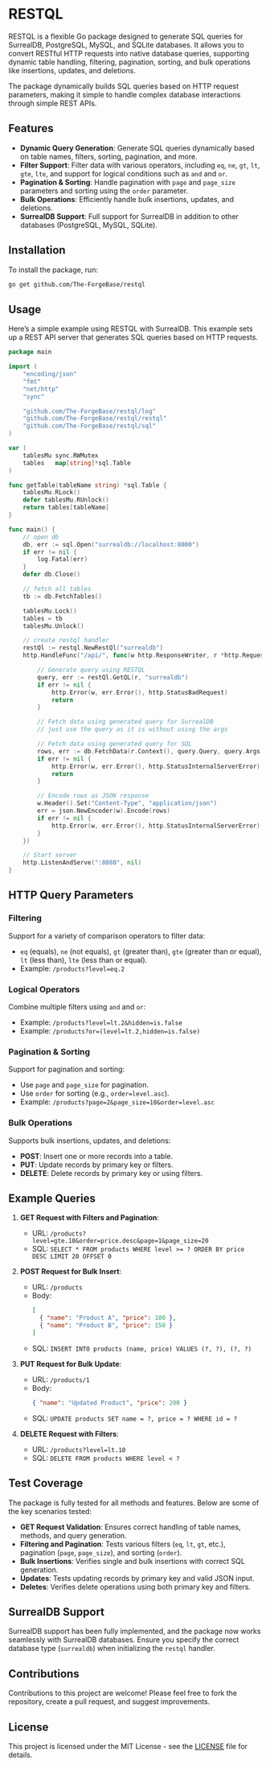 # RESTQL

RESTQL is a flexible Go package designed to generate SQL queries for SurrealDB, PostgreSQL, MySQL, and SQLite databases. It allows you to convert RESTful HTTP requests into native database queries, supporting dynamic table handling, filtering, pagination, sorting, and bulk operations like insertions, updates, and deletions.

The package dynamically builds SQL queries based on HTTP request parameters, making it simple to handle complex database interactions through simple REST APIs.

## Features

- **Dynamic Query Generation**: Generate SQL queries dynamically based on table names, filters, sorting, pagination, and more.
- **Filter Support**: Filter data with various operators, including `eq`, `ne`, `gt`, `lt`, `gte`, `lte`, and support for logical conditions such as `and` and `or`.
- **Pagination & Sorting**: Handle pagination with `page` and `page_size` parameters and sorting using the `order` parameter.
- **Bulk Operations**: Efficiently handle bulk insertions, updates, and deletions.
- **SurrealDB Support**: Full support for SurrealDB in addition to other databases (PostgreSQL, MySQL, SQLite).

## Installation

To install the package, run:

```bash
go get github.com/The-ForgeBase/restql
```

## Usage

Here’s a simple example using RESTQL with SurrealDB. This example sets up a REST API server that generates SQL queries based on HTTP requests.

```go
package main

import (
	"encoding/json"
	"fmt"
	"net/http"
	"sync"

	"github.com/The-ForgeBase/restql/log"
	"github.com/The-ForgeBase/restql/restql"
	"github.com/The-ForgeBase/restql/sql"
)

var (
	tablesMu sync.RWMutex
	tables   map[string]*sql.Table
)

func getTable(tableName string) *sql.Table {
	tablesMu.RLock()
	defer tablesMu.RUnlock()
	return tables[tableName]
}

func main() {
	// open db
	db, err := sql.Open("surrealdb://localhost:8000")
	if err != nil {
		log.Fatal(err)
	}
	defer db.Close()

	// fetch all tables
	tb := db.FetchTables()

	tablesMu.Lock()
	tables = tb
	tablesMu.Unlock()

	// create restql handler
	restQl := restql.NewRestQl("surrealdb")
	http.HandleFunc("/api/", func(w http.ResponseWriter, r *http.Request) {

		// Generate query using RESTQL
		query, err := restQl.GetQL(r, "surrealdb")
		if err != nil {
			http.Error(w, err.Error(), http.StatusBadRequest)
			return
		}

		// Fetch data using generated query for SurrealDB
		// just use the query as it is without using the args

		// Fetch data using generated query for SQL
		rows, err := db.FetchData(r.Context(), query.Query, query.Args...)
		if err != nil {
			http.Error(w, err.Error(), http.StatusInternalServerError)
			return
		}

		// Encode rows as JSON response
		w.Header().Set("Content-Type", "application/json")
		err = json.NewEncoder(w).Encode(rows)
		if err != nil {
			http.Error(w, err.Error(), http.StatusInternalServerError)
		}
	})

	// Start server
	http.ListenAndServe(":8080", nil)
}
```

## HTTP Query Parameters

### Filtering

Support for a variety of comparison operators to filter data:

- `eq` (equals), `ne` (not equals), `gt` (greater than), `gte` (greater than or equal), `lt` (less than), `lte` (less than or equal).
- Example: `/products?level=eq.2`

### Logical Operators

Combine multiple filters using `and` and `or`:

- Example: `/products?level=lt.2&hidden=is.false`
- Example: `/products?or=(level=lt.2,hidden=is.false)`

### Pagination & Sorting

Support for pagination and sorting:

- Use `page` and `page_size` for pagination.
- Use `order` for sorting (e.g., `order=level.asc`).
- Example: `/products?page=2&page_size=10&order=level.asc`

### Bulk Operations

Supports bulk insertions, updates, and deletions:

- **POST**: Insert one or more records into a table.
- **PUT**: Update records by primary key or filters.
- **DELETE**: Delete records by primary key or using filters.

## Example Queries

1. **GET Request with Filters and Pagination**:

   - URL: `/products?level=gte.10&order=price.desc&page=1&page_size=20`
   - SQL: `SELECT * FROM products WHERE level >= ? ORDER BY price DESC LIMIT 20 OFFSET 0`

2. **POST Request for Bulk Insert**:

   - URL: `/products`
   - Body:
     ```json
     [
       { "name": "Product A", "price": 100 },
       { "name": "Product B", "price": 150 }
     ]
     ```
   - SQL: `INSERT INTO products (name, price) VALUES (?, ?), (?, ?)`

3. **PUT Request for Bulk Update**:

   - URL: `/products/1`
   - Body:
     ```json
     { "name": "Updated Product", "price": 200 }
     ```
   - SQL: `UPDATE products SET name = ?, price = ? WHERE id = ?`

4. **DELETE Request with Filters**:
   - URL: `/products?level=lt.10`
   - SQL: `DELETE FROM products WHERE level < ?`

## Test Coverage

The package is fully tested for all methods and features. Below are some of the key scenarios tested:

- **GET Request Validation**: Ensures correct handling of table names, methods, and query generation.
- **Filtering and Pagination**: Tests various filters (`eq`, `lt`, `gt`, etc.), pagination (`page`, `page_size`), and sorting (`order`).
- **Bulk Insertions**: Verifies single and bulk insertions with correct SQL generation.
- **Updates**: Tests updating records by primary key and valid JSON input.
- **Deletes**: Verifies delete operations using both primary key and filters.

## SurrealDB Support

SurrealDB support has been fully implemented, and the package now works seamlessly with SurrealDB databases. Ensure you specify the correct database type (`surrealdb`) when initializing the `restql` handler.

## Contributions

Contributions to this project are welcome! Please feel free to fork the repository, create a pull request, and suggest improvements.

## License

This project is licensed under the MIT License - see the [LICENSE](LICENSE) file for details.
